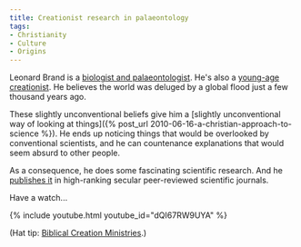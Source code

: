 ```yaml
---
title: Creationist research in palaeontology
tags:
- Christianity
- Culture
- Origins
---
```

Leonard Brand is a [biologist and palaeontologist](http://resweb.llu.edu/lbrand/). He's also a [young-age creationist](http://www.universitypress.andrews.edu/catalog.php?key=198). He believes the world was deluged by a global flood just a few thousand years ago.

These slightly unconventional beliefs give him a [slightly unconventional way of looking at things]({% post_url 2010-06-16-a-christian-approach-to-science %}). He ends up noticing things that would be overlooked by conventional scientists, and he can countenance explanations that would seem absurd to other people.

As a consequence, he does some fascinating scientific research. And he [publishes it](http://resweb.llu.edu/lbrand/articles.html) in high-ranking secular peer-reviewed scientific journals.

Have a watch...

{% include youtube.html youtube_id="dQI67RW9UYA" %}

(Hat tip: [Biblical Creation Ministries](https://www.facebook.com/biblicalcreationministries/posts/10152121928480380).)
